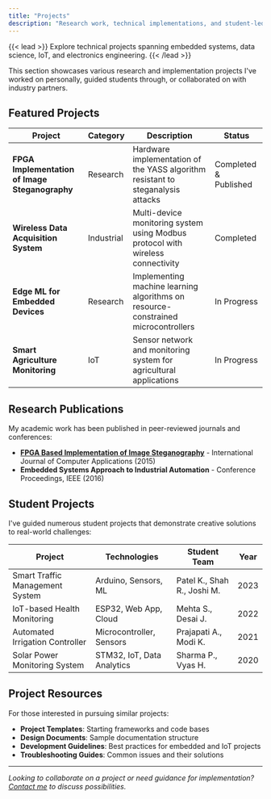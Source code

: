 ```yaml
---
title: "Projects"
description: "Research work, technical implementations, and student-led innovations"
---
```


{{< lead >}}
Explore technical projects spanning embedded systems, data science, IoT, and electronics engineering.
{{< /lead >}}

This section showcases various research and implementation projects I've worked on personally, guided students through, or collaborated on with industry partners.

## Featured Projects

| Project | Category | Description | Status |
|---------|----------|-------------|--------|
| **FPGA Implementation of Image Steganography** | Research | Hardware implementation of the YASS algorithm resistant to steganalysis attacks | Completed & Published |
| **Wireless Data Acquisition System** | Industrial | Multi-device monitoring system using Modbus protocol with wireless connectivity | Completed |
| **Edge ML for Embedded Devices** | Research | Implementing machine learning algorithms on resource-constrained microcontrollers | In Progress |
| **Smart Agriculture Monitoring** | IoT | Sensor network and monitoring system for agricultural applications | In Progress |

## Research Publications

My academic work has been published in peer-reviewed journals and conferences:

- **[FPGA Based Implementation of Image Steganography](https://www.ijcaonline.org/archives/volume120/number9/21259-4125)** - International Journal of Computer Applications (2015)
- **Embedded Systems Approach to Industrial Automation** - Conference Proceedings, IEEE (2016)

## Student Projects

I've guided numerous student projects that demonstrate creative solutions to real-world challenges:

| Project | Technologies | Student Team | Year |
|---------|--------------|--------------|------|
| Smart Traffic Management System | Arduino, Sensors, ML | Patel K., Shah R., Joshi M. | 2023 |
| IoT-based Health Monitoring | ESP32, Web App, Cloud | Mehta S., Desai J. | 2022 |
| Automated Irrigation Controller | Microcontroller, Sensors | Prajapati A., Modi K. | 2021 |
| Solar Power Monitoring System | STM32, IoT, Data Analytics | Sharma P., Vyas H. | 2020 |

## Project Resources

For those interested in pursuing similar projects:

- **Project Templates**: Starting frameworks and code bases
- **Design Documents**: Sample documentation structure
- **Development Guidelines**: Best practices for embedded and IoT projects
- **Troubleshooting Guides**: Common issues and their solutions

---

*Looking to collaborate on a project or need guidance for implementation? [Contact me](mailto:milav.dabgar@gmail.com) to discuss possibilities.*